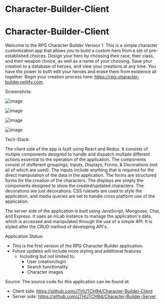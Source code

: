 # Character-Builder-Client

# Character-Builder-Client

Welcome to the RPG Character Builder Version 1. This is a simple character customization app that allows you to build a custom hero from a set of pre-established choices. Design your hero by choosing their race, their class, and their weapon choice, as well as a name of your choosing. Save your creation to a database of heroes, and view your creations at any time. You have the power to both edit your heroes and erase them from existence all together. Begin your creation process here: https://rpg-character-builder.netlify.com.

Screenshots:

![image](https://user-images.githubusercontent.com/34722406/39642305-56043420-4f9f-11e8-81cc-7496cefa70b5.png "The app's landing page")

![image](https://user-images.githubusercontent.com/34722406/39636852-68da2a42-4f8f-11e8-946a-474a19259c83.png "The app's create character form")

![image](https://user-images.githubusercontent.com/34722406/39636856-6e45dc4c-4f8f-11e8-958b-1dc30070c594.png "The app's character list")

![image](https://user-images.githubusercontent.com/34722406/39636866-74ff22dc-4f8f-11e8-8e0b-e76b7a93ab54.png "The app's update character form")

Tech-Stack:

The client side of the app is built using React and Redux. It consists of mutiple components designed to handle and dispatch multiple different actions essential to the operation of the application. The components consist of disfferent groupings; Inputs, Displays, Forms, & Decorations (not all of which are used). The inputs include anything that is required for the direct manipulation of the data in the application. The forms are structured forms for the creation of the characters. The displays are simply the components designed to show the created/updated characters. The decorations are just decorations. CSS rulesets are used to style the application, and media queries are set to handle cross platform use of the application.

The server side of the application is built using JavaScript, Mongoose, Chai, and Express. It uses an mLab instance to manage the application's data, which is accessed and manipulated through the use of a simple API. It is styled after the CRUD method of developing API's. 

Application Status:
- This is the first version of the RPG Character Builder application. 
- Future updates will include more styling and additional features 
  * Including but not limited to:
    - User creation/login
    - Search functionality
    - Character images
    
Source:
The source code for this application can be found at:
  - Client side: 
    https://github.com/JTHUTCH94/Character-Builder-Client
  - Server side:
    https://github.com/JTHUTCH94/Character-Builder-Server
